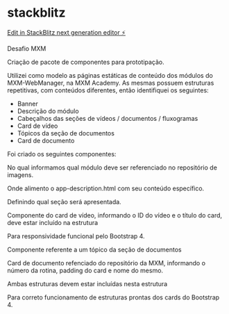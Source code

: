 # stackblitz

[Edit in StackBlitz next generation editor ⚡️](https://stackblitz.com/~/github.com/p0llus/stackblitz)

Desafio MXM

Criação de pacote de componentes para prototipação.

Utilizei como modelo as páginas estáticas de conteúdo dos módulos do MXM-WebManager, na MXM Academy.
As mesmas possuem estruturas repetitivas, com conteúdos diferentes, então identifiquei os seguintes:

- Banner
- Descrição do módulo
- Cabeçalhos das seções de vídeos / documentos / fluxogramas
- Card de vídeo
- Tópicos da seção de documentos
- Card de documento

Foi criado os seguintes componentes:
<app-banner bannerId="crm_de_cobranca"></app-banner>

No qual informamos qual módulo deve ser referenciado no repositório de imagens.

<app-description></app-description>

Onde alimento o app-description.html com seu conteúdo específico.

<app-section-title sectionTitle="Vídeos tutoriais"></app-section-title>

Definindo qual seção será apresentada.

<app-video-card 
  videoId="846283169" 
  videoTitle="Atendimento do pedido de compras" 
  class="col-xl-4 col-md-6 mb-4">
</app-video-card>

Componente do card de vídeo, informando o ID do vídeo e o título do card, deve estar incluído na estrutura

  <div class="container">
    <div class="row">
    </div>
  </div>

Para responsividade funcional pelo Bootstrap 4.

<app-doc-title docTitle="CADASTROS"></app-doc-title>

Componente referente a um tópico da seção de documentos

<app-doc-item 
  docItem="12387" 
  docItemPadding="56.25" 
  docName="teste">
</app-doc-item>

Card de documento refenciado do repositório da MXM, informando o número da rotina, padding do card e nome do mesmo.

Ambas estruturas devem estar incluídas nesta estrutura

<div id="faq" role="tablist" aria-multiselectable="true"></div>

Para correto funcionamento de estruturas prontas dos cards do Bootstrap 4.
